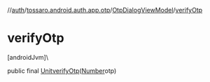 //[auth](../../../index.md)/[tossaro.android.auth.app.otp](../index.md)/[OtpDialogViewModel](index.md)/[verifyOtp](verify-otp.md)

# verifyOtp

[androidJvm]\

public final [Unit](https://kotlinlang.org/api/latest/jvm/stdlib/kotlin/-unit/index.html)[verifyOtp](verify-otp.md)([Number](https://developer.android.com/reference/kotlin/java/lang/Number.html)otp)
